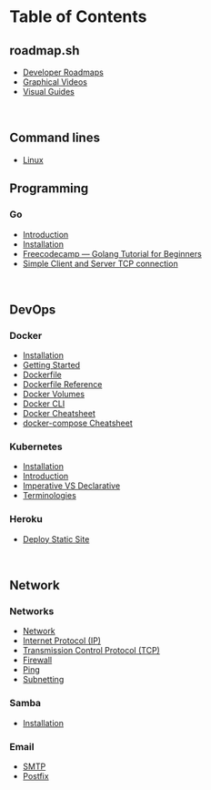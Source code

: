 # Table of Contents


## roadmap.sh
* [Developer Roadmaps](https://roadmap.sh/)
* [Graphical Videos](https://roadmap.sh/watch)
* [Visual Guides](https://roadmap.sh/guides)

<br />


## Command lines
* [Linux](linux/CMD.md)

## Programming

### Go
* [Introduction](go-lang/Introduction.md)
* [Installation](go-lang/Installation.md)
* [Freecodecamp — Golang Tutorial for Beginners](https://github.com/rmarasigan/freecodecamp#golang-tutorial-for-beginners)
* [Simple Client and Server TCP connection](go-lang/client-server-tcp.md)

<br />

## DevOps
### Docker
* [Installation](docker/Installation.md)
* [Getting Started](docker/GettingStarted.md)
* [Dockerfile](docker/Docker-file.md)
* [Dockerfile Reference](docker/DockerfileReference.md)
* [Docker Volumes](docker/Volumes.md)
* [Docker CLI](docker/CLI.md)
* [Docker Cheatsheet](docker/Docker-Cheatsheet.md)
* [docker-compose Cheatsheet](docker/Docker-Compose-Cheatsheet.md)

### Kubernetes
* [Installation](kubernetes/Installation.md)
* [Introduction](kubernetes/Introduction.md)
* [Imperative VS Declarative](kubernetes/ImperativeVSDeclarative.md)
* [Terminologies](kubernetes/Terms.md)

### Heroku
* [Deploy Static Site](heroku/Deploy-Static-Site.md)

<br />

## Network

### Networks
* [Network](networks/Network.md)
* [Internet Protocol (IP)](networks/IP.md)
* [Transmission Control Protocol (TCP)](networks/TCP.md)
* [Firewall](networks/Firewall.md)
* [Ping](networks/Ping.md)
* [Subnetting](networks/Subnetting.md)

### Samba
* [Installation](samba/Installation.md)

### Email
* [SMTP](email/SMTP.md)
* [Postfix](email/Postfix.md)

<br />

